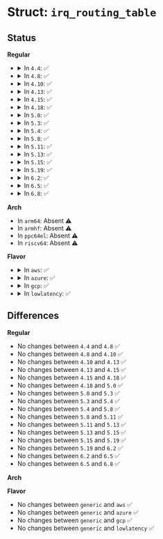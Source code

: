 # Struct: <code>irq_routing_table</code>

## Status
<b>Regular</b>
<ul>
<li>
<details>
<summary>In <code>4.4</code>: ✅</summary>

```c
struct irq_routing_table {
    u32 signature;
    u16 version;
    u16 size;
    u8 rtr_bus;
    u8 rtr_devfn;
    u16 exclusive_irqs;
    u16 rtr_vendor;
    u16 rtr_device;
    u32 miniport_data;
    u8 rfu[11];
    u8 checksum;
    struct irq_info slots[0];
};
```
</details>
</li>
<li>
<details>
<summary>In <code>4.8</code>: ✅</summary>

```c
struct irq_routing_table {
    u32 signature;
    u16 version;
    u16 size;
    u8 rtr_bus;
    u8 rtr_devfn;
    u16 exclusive_irqs;
    u16 rtr_vendor;
    u16 rtr_device;
    u32 miniport_data;
    u8 rfu[11];
    u8 checksum;
    struct irq_info slots[0];
};
```
</details>
</li>
<li>
<details>
<summary>In <code>4.10</code>: ✅</summary>

```c
struct irq_routing_table {
    u32 signature;
    u16 version;
    u16 size;
    u8 rtr_bus;
    u8 rtr_devfn;
    u16 exclusive_irqs;
    u16 rtr_vendor;
    u16 rtr_device;
    u32 miniport_data;
    u8 rfu[11];
    u8 checksum;
    struct irq_info slots[0];
};
```
</details>
</li>
<li>
<details>
<summary>In <code>4.13</code>: ✅</summary>

```c
struct irq_routing_table {
    u32 signature;
    u16 version;
    u16 size;
    u8 rtr_bus;
    u8 rtr_devfn;
    u16 exclusive_irqs;
    u16 rtr_vendor;
    u16 rtr_device;
    u32 miniport_data;
    u8 rfu[11];
    u8 checksum;
    struct irq_info slots[0];
};
```
</details>
</li>
<li>
<details>
<summary>In <code>4.15</code>: ✅</summary>

```c
struct irq_routing_table {
    u32 signature;
    u16 version;
    u16 size;
    u8 rtr_bus;
    u8 rtr_devfn;
    u16 exclusive_irqs;
    u16 rtr_vendor;
    u16 rtr_device;
    u32 miniport_data;
    u8 rfu[11];
    u8 checksum;
    struct irq_info slots[0];
};
```
</details>
</li>
<li>
<details>
<summary>In <code>4.18</code>: ✅</summary>

```c
struct irq_routing_table {
    u32 signature;
    u16 version;
    u16 size;
    u8 rtr_bus;
    u8 rtr_devfn;
    u16 exclusive_irqs;
    u16 rtr_vendor;
    u16 rtr_device;
    u32 miniport_data;
    u8 rfu[11];
    u8 checksum;
    struct irq_info slots[0];
};
```
</details>
</li>
<li>
<details>
<summary>In <code>5.0</code>: ✅</summary>

```c
struct irq_routing_table {
    u32 signature;
    u16 version;
    u16 size;
    u8 rtr_bus;
    u8 rtr_devfn;
    u16 exclusive_irqs;
    u16 rtr_vendor;
    u16 rtr_device;
    u32 miniport_data;
    u8 rfu[11];
    u8 checksum;
    struct irq_info slots[0];
};
```
</details>
</li>
<li>
<details>
<summary>In <code>5.3</code>: ✅</summary>

```c
struct irq_routing_table {
    u32 signature;
    u16 version;
    u16 size;
    u8 rtr_bus;
    u8 rtr_devfn;
    u16 exclusive_irqs;
    u16 rtr_vendor;
    u16 rtr_device;
    u32 miniport_data;
    u8 rfu[11];
    u8 checksum;
    struct irq_info slots[0];
};
```
</details>
</li>
<li>
<details>
<summary>In <code>5.4</code>: ✅</summary>

```c
struct irq_routing_table {
    u32 signature;
    u16 version;
    u16 size;
    u8 rtr_bus;
    u8 rtr_devfn;
    u16 exclusive_irqs;
    u16 rtr_vendor;
    u16 rtr_device;
    u32 miniport_data;
    u8 rfu[11];
    u8 checksum;
    struct irq_info slots[0];
};
```
</details>
</li>
<li>
<details>
<summary>In <code>5.8</code>: ✅</summary>

```c
struct irq_routing_table {
    u32 signature;
    u16 version;
    u16 size;
    u8 rtr_bus;
    u8 rtr_devfn;
    u16 exclusive_irqs;
    u16 rtr_vendor;
    u16 rtr_device;
    u32 miniport_data;
    u8 rfu[11];
    u8 checksum;
    struct irq_info slots[0];
};
```
</details>
</li>
<li>
<details>
<summary>In <code>5.11</code>: ✅</summary>

```c
struct irq_routing_table {
    u32 signature;
    u16 version;
    u16 size;
    u8 rtr_bus;
    u8 rtr_devfn;
    u16 exclusive_irqs;
    u16 rtr_vendor;
    u16 rtr_device;
    u32 miniport_data;
    u8 rfu[11];
    u8 checksum;
    struct irq_info slots[0];
};
```
</details>
</li>
<li>
<details>
<summary>In <code>5.13</code>: ✅</summary>

```c
struct irq_routing_table {
    u32 signature;
    u16 version;
    u16 size;
    u8 rtr_bus;
    u8 rtr_devfn;
    u16 exclusive_irqs;
    u16 rtr_vendor;
    u16 rtr_device;
    u32 miniport_data;
    u8 rfu[11];
    u8 checksum;
    struct irq_info slots[0];
};
```
</details>
</li>
<li>
<details>
<summary>In <code>5.15</code>: ✅</summary>

```c
struct irq_routing_table {
    u32 signature;
    u16 version;
    u16 size;
    u8 rtr_bus;
    u8 rtr_devfn;
    u16 exclusive_irqs;
    u16 rtr_vendor;
    u16 rtr_device;
    u32 miniport_data;
    u8 rfu[11];
    u8 checksum;
    struct irq_info slots[0];
};
```
</details>
</li>
<li>
<details>
<summary>In <code>5.19</code>: ✅</summary>

```c
struct irq_routing_table {
    u32 signature;
    u16 version;
    u16 size;
    u8 rtr_bus;
    u8 rtr_devfn;
    u16 exclusive_irqs;
    u16 rtr_vendor;
    u16 rtr_device;
    u32 miniport_data;
    u8 rfu[11];
    u8 checksum;
    struct irq_info slots[0];
};
```
</details>
</li>
<li>
<details>
<summary>In <code>6.2</code>: ✅</summary>

```c
struct irq_routing_table {
    u32 signature;
    u16 version;
    u16 size;
    u8 rtr_bus;
    u8 rtr_devfn;
    u16 exclusive_irqs;
    u16 rtr_vendor;
    u16 rtr_device;
    u32 miniport_data;
    u8 rfu[11];
    u8 checksum;
    struct irq_info slots[0];
};
```
</details>
</li>
<li>
<details>
<summary>In <code>6.5</code>: ✅</summary>

```c
struct irq_routing_table {
    u32 signature;
    u16 version;
    u16 size;
    u8 rtr_bus;
    u8 rtr_devfn;
    u16 exclusive_irqs;
    u16 rtr_vendor;
    u16 rtr_device;
    u32 miniport_data;
    u8 rfu[11];
    u8 checksum;
    struct irq_info slots[0];
};
```
</details>
</li>
<li>
<details>
<summary>In <code>6.8</code>: ✅</summary>

```c
struct irq_routing_table {
    u32 signature;
    u16 version;
    u16 size;
    u8 rtr_bus;
    u8 rtr_devfn;
    u16 exclusive_irqs;
    u16 rtr_vendor;
    u16 rtr_device;
    u32 miniport_data;
    u8 rfu[11];
    u8 checksum;
    struct irq_info slots[0];
};
```
</details>
</li>
</ul>
<b>Arch</b>
<ul>
<li>
In <code>arm64</code>: Absent ⚠️
</li>
<li>
In <code>armhf</code>: Absent ⚠️
</li>
<li>
In <code>ppc64el</code>: Absent ⚠️
</li>
<li>
In <code>riscv64</code>: Absent ⚠️
</li>
</ul>
<b>Flavor</b>
<ul>
<li>
<details>
<summary>In <code>aws</code>: ✅</summary>

```c
struct irq_routing_table {
    u32 signature;
    u16 version;
    u16 size;
    u8 rtr_bus;
    u8 rtr_devfn;
    u16 exclusive_irqs;
    u16 rtr_vendor;
    u16 rtr_device;
    u32 miniport_data;
    u8 rfu[11];
    u8 checksum;
    struct irq_info slots[0];
};
```
</details>
</li>
<li>
<details>
<summary>In <code>azure</code>: ✅</summary>

```c
struct irq_routing_table {
    u32 signature;
    u16 version;
    u16 size;
    u8 rtr_bus;
    u8 rtr_devfn;
    u16 exclusive_irqs;
    u16 rtr_vendor;
    u16 rtr_device;
    u32 miniport_data;
    u8 rfu[11];
    u8 checksum;
    struct irq_info slots[0];
};
```
</details>
</li>
<li>
<details>
<summary>In <code>gcp</code>: ✅</summary>

```c
struct irq_routing_table {
    u32 signature;
    u16 version;
    u16 size;
    u8 rtr_bus;
    u8 rtr_devfn;
    u16 exclusive_irqs;
    u16 rtr_vendor;
    u16 rtr_device;
    u32 miniport_data;
    u8 rfu[11];
    u8 checksum;
    struct irq_info slots[0];
};
```
</details>
</li>
<li>
<details>
<summary>In <code>lowlatency</code>: ✅</summary>

```c
struct irq_routing_table {
    u32 signature;
    u16 version;
    u16 size;
    u8 rtr_bus;
    u8 rtr_devfn;
    u16 exclusive_irqs;
    u16 rtr_vendor;
    u16 rtr_device;
    u32 miniport_data;
    u8 rfu[11];
    u8 checksum;
    struct irq_info slots[0];
};
```
</details>
</li>
</ul>

## Differences
<b>Regular</b>
<ul>
<li>
No changes between <code>4.4</code> and <code>4.8</code> ✅
</li>
<li>
No changes between <code>4.8</code> and <code>4.10</code> ✅
</li>
<li>
No changes between <code>4.10</code> and <code>4.13</code> ✅
</li>
<li>
No changes between <code>4.13</code> and <code>4.15</code> ✅
</li>
<li>
No changes between <code>4.15</code> and <code>4.18</code> ✅
</li>
<li>
No changes between <code>4.18</code> and <code>5.0</code> ✅
</li>
<li>
No changes between <code>5.0</code> and <code>5.3</code> ✅
</li>
<li>
No changes between <code>5.3</code> and <code>5.4</code> ✅
</li>
<li>
No changes between <code>5.4</code> and <code>5.8</code> ✅
</li>
<li>
No changes between <code>5.8</code> and <code>5.11</code> ✅
</li>
<li>
No changes between <code>5.11</code> and <code>5.13</code> ✅
</li>
<li>
No changes between <code>5.13</code> and <code>5.15</code> ✅
</li>
<li>
No changes between <code>5.15</code> and <code>5.19</code> ✅
</li>
<li>
No changes between <code>5.19</code> and <code>6.2</code> ✅
</li>
<li>
No changes between <code>6.2</code> and <code>6.5</code> ✅
</li>
<li>
No changes between <code>6.5</code> and <code>6.8</code> ✅
</li>
</ul>
<b>Arch</b>
<ul>
</ul>
<b>Flavor</b>
<ul>
<li>
No changes between <code>generic</code> and <code>aws</code> ✅
</li>
<li>
No changes between <code>generic</code> and <code>azure</code> ✅
</li>
<li>
No changes between <code>generic</code> and <code>gcp</code> ✅
</li>
<li>
No changes between <code>generic</code> and <code>lowlatency</code> ✅
</li>
</ul>
